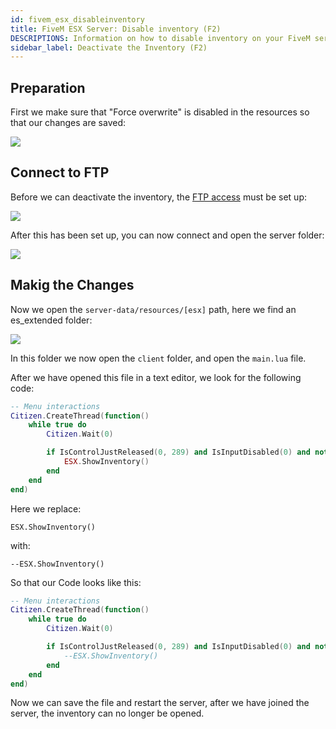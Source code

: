 ```yaml
---
id: fivem_esx_disableinventory
title: FiveM ESX Server: Disable inventory (F2)
DESCRIPTIONS: Information on how to disable inventory on your FiveM server running ESX from ZAP-Hosting - ZAP-Hosting.com documentation
sidebar_label: Deactivate the Inventory (F2)
---
```


## Preparation

First we make sure that "Force overwrite" is disabled in the resources so that our changes are saved:

![](https://screensaver01.zap-hosting.com/index.php/s/NXnmWJgJd8DW7Sf/preview)


## Connect to FTP

Before we can deactivate the inventory, the [FTP access](gameserver_ftpaccess.md) must be set up:

![](https://screensaver01.zap-hosting.com/index.php/s/PkowAdzot9tjZeY/preview)

After this has been set up, you can now connect and open the server folder:

![](https://screensaver01.zap-hosting.com/index.php/s/REzpxtQXT4RKfCb/preview)


## Makig the Changes

Now we open the `server-data/resources/[esx]` path, here we find an es_extended folder:

![](https://screensaver01.zap-hosting.com/index.php/s/w4y7sPz5NmDD2Jw/preview)

In this folder we now open the `client` folder, and open the `main.lua` file.

After we have opened this file in a text editor, we look for the following code:

```Lua
-- Menu interactions
Citizen.CreateThread(function()
	while true do
		Citizen.Wait(0)

		if IsControlJustReleased(0, 289) and IsInputDisabled(0) and not isDead and not ESX.UI.Menu.IsOpen('default', 'es_extended', 'inventory') then
			ESX.ShowInventory()
		end
	end
end)
```

Here we replace:

`ESX.ShowInventory()`

with:

`--ESX.ShowInventory()`

So that our Code looks like this:

```Lua
-- Menu interactions
Citizen.CreateThread(function()
	while true do
		Citizen.Wait(0)

		if IsControlJustReleased(0, 289) and IsInputDisabled(0) and not isDead and not ESX.UI.Menu.IsOpen('default', 'es_extended', 'inventory') then
			--ESX.ShowInventory()
		end
	end
end)
```


Now we can save the file and restart the server, after we have joined the server, the inventory can no longer be opened.
